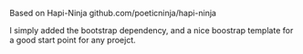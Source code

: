 Based on Hapi-Ninja github.com/poeticninja/hapi-ninja

I simply added the bootstrap dependency, and a nice boostrap template for a good start point for any proejct.
